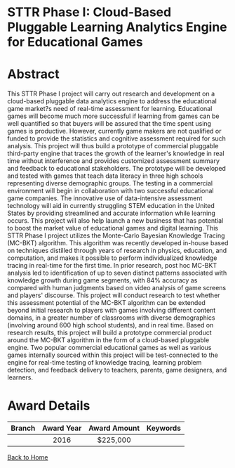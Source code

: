 
STTR Phase I: Cloud-Based Pluggable Learning Analytics Engine for Educational Games
===================================================================================

# Abstract


This STTR Phase I project will carry out research and development on a cloud-based pluggable data analytics engine to address the educational game market?s need of real-time assessment for learning. Educational games will become much more successful if learning from games can be well quantified so that buyers will be assured that the time spent using games is productive. However, currently game makers are not qualified or funded to provide the statistics and cognitive assessment required for such analysis. This project will thus build a prototype of commercial pluggable third-party engine that traces the growth of the learner's knowledge in real time without interference and provides customized assessment summary and feedback to educational stakeholders. The prototype will be developed and tested with games that teach data literacy in three high schools representing diverse demographic groups. The testing in a commercial environment will begin in collaboration with two successful educational game companies. The innovative use of data-intensive assessment technology will aid in currently struggling STEM education in the United States by providing streamlined and accurate information while learning occurs. This project will also help launch a new business that has potential to boost the market value of educational games and digital learning. This STTR Phase I project utilizes the Monte-Carlo Bayesian Knowledge Tracing (MC-BKT) algorithm. This algorithm was recently developed in-house based on techniques distilled through years of research in physics, education, and computation, and makes it possible to perform individualized knowledge tracing in real-time for the first time. In prior research, post hoc MC-BKT analysis led to identification of up to seven distinct patterns associated with knowledge growth during game segments, with 84% accuracy as compared with human judgments based on video analysis of game screens and players' discourse. This project will conduct research to test whether this assessment potential of the MC-BKT algorithm can be extended beyond initial research to players with games involving different content domains, in a greater number of classrooms with diverse demographics (involving around 600 high school students), and in real time. Based on research results, this project will build a prototype commercial product around the MC-BKT algorithm in the form of a cloud-based pluggable engine. Two popular commercial educational games as well as various games internally sourced within this project will be test-connected to the engine for real-time testing of knowledge tracing, learning problem detection, and feedback delivery to teachers, parents, game designers, and learners.  

# Award Details

|Branch|Award Year|Award Amount|Keywords|
| :---: | :---: | :---: | :---: |
||2016|$225,000||
  
  


[Back to Home](https://github.com/chrischow/dod_sbir_awards#221)